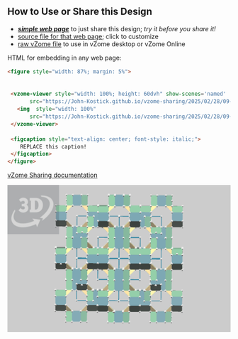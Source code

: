 
## How to Use or Share this Design

 - [***simple web page***](<https://John-Kostick.github.io/vzome-sharing/2025/02/28/09-09-03-Rhombicuboccta-block/>) to just share this design; *try it before you share it!*
 - [source file for that web page](<https://github.com/John-Kostick/vzome-sharing/edit/main/2025/02/28/09-09-03-Rhombicuboccta-block/index.md>); click to customize
 - [raw vZome file](<https://raw.githubusercontent.com/John-Kostick/vzome-sharing/main/2025/02/28/09-09-03-Rhombicuboccta-block/Rhombicuboccta-block.vZome>) to use in vZome desktop or vZome Online
 
 HTML for embedding in any web page:
 ```html
<figure style="width: 87%; margin: 5%">
  
  
  <vzome-viewer style="width: 100%; height: 60dvh" show-scenes='named'
        src="https://John-Kostick.github.io/vzome-sharing/2025/02/28/09-09-03-Rhombicuboccta-block/Rhombicuboccta-block.vZome" >
    <img  style="width: 100%"
        src="https://John-Kostick.github.io/vzome-sharing/2025/02/28/09-09-03-Rhombicuboccta-block/Rhombicuboccta-block.png" >
  </vzome-viewer>

  <figcaption style="text-align: center; font-style: italic;">
     REPLACE this caption!
  </figcaption>
</figure>

 ```

[vZome Sharing documentation](https://vzome.github.io/vzome/sharing.html#how-it-works)

![Image](<Rhombicuboccta-block.png>)

